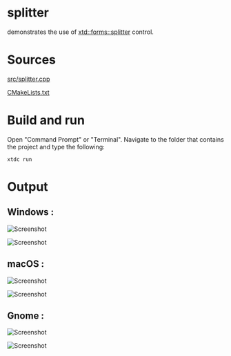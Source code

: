 # splitter

demonstrates the use of [xtd::forms::splitter](../../../src/xtd_forms/include/xtd/forms/splitter.hpp) control.

# Sources

[src/splitter.cpp](src/splitter.cpp)

[CMakeLists.txt](CMakeLists.txt)

# Build and run

Open "Command Prompt" or "Terminal". Navigate to the folder that contains the project and type the following:

```shell
xtdc run
```

# Output

## Windows :

![Screenshot](../../../docs/pictures/examples/splitter_w.png)

![Screenshot](../../../docs/pictures/examples/splitter_wd.png)

## macOS :

![Screenshot](../../../docs/pictures/examples/splitter_m.png)

![Screenshot](../../../docs/pictures/examples/splitter_md.png)

## Gnome :

![Screenshot](../../../docs/pictures/examples/splitter_g.png)

![Screenshot](../../../docs/pictures/examples/splitter_gd.png)
